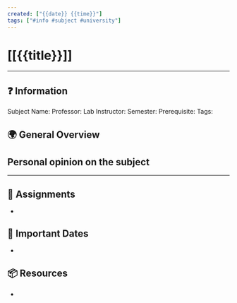```yaml
---
created: ["{{date}} {{time}}"]
tags: ["#info #subject #university"]
---
```

# [[{{title}}]]
---
## ❓ Information
Subject Name: 
Professor: 
Lab Instructor: 
Semester: 
Prerequisite:
Tags: 

## 🌍 General Overview

## Personal opinion on the subject


---

## 🎯 Assignments
- 

## 📅 Important Dates
- 

## 📦 Resources
- 